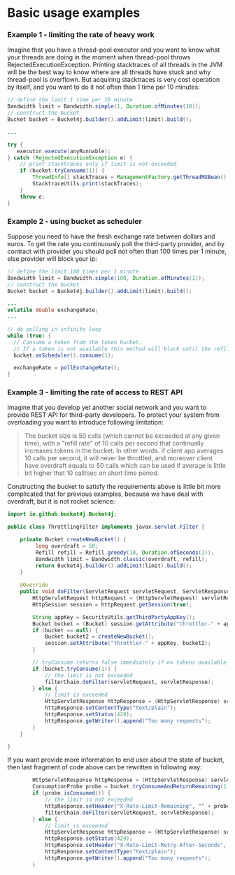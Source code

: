 # Basic usage examples

### Example 1 - limiting the rate of heavy work
Imagine that you have a thread-pool executor and you want to know what your threads are doing in the moment when thread-pool throws RejectedExecutionException.
Printing stacktraces of all threads in the JVM will be the best way to know where are all threads have stuck and why thread-pool is overflown.
But acquiring stacktraces is very cost operation by itself, and you want to do it not often than 1 time per 10 minutes:
```java
// define the limit 1 time per 10 minute
Bandwidth limit = Bandwidth.simple(1, Duration.ofMinutes(10));
// construct the bucket
Bucket bucket = Bucket4j.builder().addLimit(limit).build();

...

try {
   executor.execute(anyRunnable);
} catch (RejectedExecutionException e) {
    // print stacktraces only if limit is not exceeded
    if (bucket.tryConsume(1)) {
        ThreadInfo[] stackTraces = ManagementFactory.getThreadMXBean().dumpAllThreads(true, true);
        StacktraceUtils.print(stackTraces);
    }
    throw e;
}

```

### Example 2 - using bucket as scheduler
Suppose you need to have the fresh exchange rate between dollars and euros. 
To get the rate you continuously poll the third-party provider, 
and by contract with provider you should poll not often than 100 times per 1 minute, else provider will block your ip:   
```java
// define the limit 100 times per 1 minute
Bandwidth limit = Bandwidth.simple(100, Duration.ofMinutes(1));
// construct the bucket
Bucket bucket = Bucket4j.builder().addLimit(limit).build();

...
volatile double exchangeRate;
...

// do polling in infinite loop
while (true) {
  // Consume a token from the token bucket.  
  // If a token is not available this method will block until the refill adds one to the bucket.
  bucket.asScheduler().consume(1);

  exchangeRate = pollExchangeRate();
}
```

### Example 3 - limiting the rate of access to REST API
Imagine that you develop yet another social network and you want to provide REST API for third-party developers.
To protect your system from overloading you want to introduce following limitation:

> The bucket size is 50 calls (which cannot be exceeded at any given time), with a "refill rate" of 10 calls per second that continually increases tokens in the bucket. 
In other words. if client app averages 10 calls per second, it will never be throttled, 
and moreover client have overdraft equals to 50 calls which can be used if average is little bit higher that 10 call/sec on short time period.

Constructing the bucket to satisfy the requirements above is little bit more complicated that for previous examples, 
because we have deal with overdraft, but it is not rocket science:
```java
import io.github.bucket4j.Bucket4j;

public class ThrottlingFilter implements javax.servlet.Filter {

    private Bucket createNewBucket() {
         long overdraft = 50; 
         Refill refill = Refill.greedy(10, Duration.ofSeconds(1));
         Bandwidth limit = Bandwidth.classic(overdraft, refill);
         return Bucket4j.builder().addLimit(limit).build();
    }
    
    @Override
    public void doFilter(ServletRequest servletRequest, ServletResponse servletResponse, FilterChain filterChain) throws IOException, ServletException {
        HttpServletRequest httpRequest = (HttpServletRequest) servletRequest;
        HttpSession session = httpRequest.getSession(true);

        String appKey = SecurityUtils.getThirdPartyAppKey();
        Bucket bucket = (Bucket) session.getAttribute("throttler-" + appKey);
        if (bucket == null) {
            Bucket bucket2 = createNewBucket();
            session.setAttribute("throttler-" + appKey, bucket2);
        }

        // tryConsume returns false immediately if no tokens available with the bucket
        if (bucket.tryConsume(1)) {
            // the limit is not exceeded
            filterChain.doFilter(servletRequest, servletResponse);
        } else {
            // limit is exceeded
            HttpServletResponse httpResponse = (HttpServletResponse) servletResponse;
            httpResponse.setContentType("text/plain");
            httpResponse.setStatus(429);
            httpResponse.getWriter().append("Too many requests");
        }
    }

}
```
If you want provide more information to end user about the state of bucket, then last fragment of code above can be rewritten in following way:
```java
        HttpServletResponse httpResponse = (HttpServletResponse) servletResponse;
        ConsumptionProbe probe = bucket.tryConsumeAndReturnRemaining(1);
        if (probe.isConsumed()) {
            // the limit is not exceeded
            httpResponse.setHeader("X-Rate-Limit-Remaining", "" + probe.getRemainingTokens());
            filterChain.doFilter(servletRequest, servletResponse);
        } else {
            // limit is exceeded
            HttpServletResponse httpResponse = (HttpServletResponse) servletResponse;
            httpResponse.setStatus(429);
            httpResponse.setHeader("X-Rate-Limit-Retry-After-Seconds", "" + TimeUnit.NANOSECONDS.toSeconds(probe.getNanosToWaitForRefill()));
            httpResponse.setContentType("text/plain");
            httpResponse.getWriter().append("Too many requests");
        }
```
